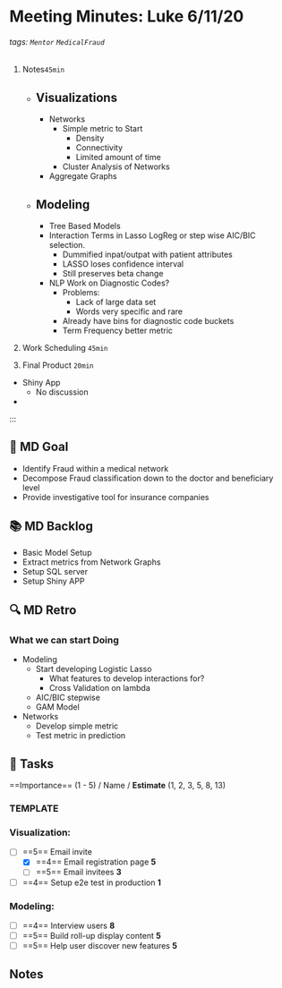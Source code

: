 Meeting Minutes: Luke 6/11/20
===

###### tags: `Mentor` `MedicalFraud`


1. Notes`45min`

    - Visualizations
        - 
        - Networks
            - Simple metric to Start
                - Density
                - Connectivity
                - Limited amount of time
            - Cluster Analysis of Networks
        - Aggregate Graphs
    - Modeling
        - 
	    - Tree Based Models
        - Interaction Terms in Lasso LogReg or step wise AIC/BIC selection. 
            - Dummified inpat/outpat with patient attributes
            - LASSO loses confidence interval
            - Still preserves beta change
        - NLP Work on Diagnostic Codes?
            - Problems:
                - Lack of large data set
                - Words very specific and rare
            - Already have bins for diagnostic code buckets
            - Term Frequency better metric



2. Work Scheduling `45min`


3. Final Product `20min`
- Shiny App
    - No discussion
- 

:::


:dart: MD Goal
---
- Identify Fraud within a medical network
- Decompose Fraud classification down to the doctor and beneficiary level
- Provide investigative tool for insurance companies

:books: MD Backlog
---
- Basic Model Setup
- Extract metrics from Network Graphs
- Setup SQL server
- Setup Shiny APP

:mag: MD Retro
---
### What we can start Doing
- Modeling
    - Start developing Logistic Lasso
        - What features to develop interactions for? 
        - Cross Validation on lambda
    - AIC/BIC stepwise 
    - GAM Model
- Networks
    - Develop simple metric
    - Test metric in prediction

:closed_book: Tasks
--
==Importance== (1 - 5) / Name / **Estimate** (1, 2, 3, 5, 8, 13)

### TEMPLATE
### Visualization:
- [ ] ==5== Email invite
  - [x] ==4== Email registration page **5**
  - [ ] ==5== Email invitees **3**
- [ ] ==4== Setup e2e test in production **1**

### Modeling:
- [ ] ==4== Interview users **8**
- [ ] ==5== Build roll-up display content **5**
- [ ] ==5== Help user discover new features **5**

## Notes 
<!-- Other important details discussed during the meeting can be entered here. -->
